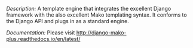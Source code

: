 *Description:* A template engine that integrates the excellent Django framework with the also excellent Mako templating syntax.  It conforms to the Django API and plugs in as a standard engine.

*Documentation:* Please visit http://django-mako-plus.readthedocs.io/en/latest/

